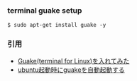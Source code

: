 ### terminal guake setup
  ```
  $ sudo apt-get install guake -y
  ```

### 引用
- [Guake(terminal for Linux)を入れてみた](http://qiita.com/puttyo_bubu/items/6cab623f377a282e3635)
- [ubuntu起動時にguakeを自動起動する](http://blog.livedoor.jp/vfe_blog/archives/15971258.html)
